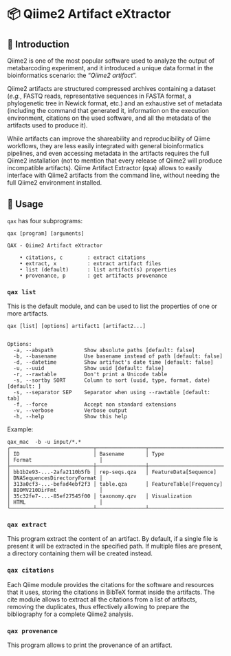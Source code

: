 # :package: Qiime2 Artifact eXtractor

## :book: Introduction

Qiime2 is one of the most popular software used to analyze the output of metabarcoding experiment, and it introduced a unique data format in the bioinformatics scenario: the “_Qiime2 artifact_”.

Qiime2 artifacts are structured compressed archives containing a dataset (_e.g._, FASTQ reads, representative sequences in FASTA format, a phylogenetic tree in Newick format, etc.) and an exhaustive set of metadata (including the command that generated it, information on the execution environment, citations on the used software, and all the metadata of the artifacts used to produce it). 

While artifacts can improve the shareability and reproducibility of Qiime workflows, they are less easily integrated with general bioinformatics pipelines, and even accessing metadata in the artifacts requires the full Qiime2 installation (not to mention that every release of Qiime2 will produce incompatible artifacts). Qiime Artifact Extractor (qxa) allows to easily interface with Qiime2 artifacts from the command line, without needing the full Qiime2 environment installed. 

## :book: Usage

`qax` has four subprograms:

```text
qax [program] [arguments]
```

```
QAX - Qiime2 Artifact eXtractor

	• citations, c        : extract citations
	• extract, x          : extract artifact files
	• list (default)      : list artifact(s) properties
	• provenance, p       : get artifacts provenance

```

### `qax list`

This is the default module, and can be used to list the properties of one or more artifacts.

```
qax [list] [options] artifact1 [artifact2...]


Options:
  -a, --abspath          Show absolute paths [default: false]
  -b, --basename         Use basename instead of path [default: false]
  -d, --datetime         Show artifact's date time [default: false]
  -u, --uuid             Show uuid [default: false]
  -r, --rawtable         Don't print a Unicode table   
  -s, --sortby SORT      Column to sort (uuid, type, format, date) [default: ]
  -s, --separator SEP    Separator when using --rawtable [default: tab]
  -f, --force            Accept non standard extensions
  -v, --verbose          Verbose output
  -h, --help             Show this help
```

Example:
```
qax_mac  -b -u input/*.*
┌───────────────────────────┬────────────────┬─────────────────────────┬─────────────────────────────┐
│ ID                        │ Basename       │ Type                    │ Format                      │
├───────────────────────────┼────────────────┼─────────────────────────┼─────────────────────────────┤
│ bb1b2e93-...-2afa2110b5fb │ rep-seqs.qza   │ FeatureData[Sequence]   │ DNASequencesDirectoryFormat │
│ 313a0cf3-...-befad4ebf2f3 │ table.qza      │ FeatureTable[Frequency] │ BIOMV210DirFmt              │
│ 35c32fe7-...-85ef27545f00 │ taxonomy.qzv   │ Visualization           │ HTML                        │
└───────────────────────────┴────────────────┴─────────────────────────┴─────────────────────────────┘
```

### `qax extract`

This program extract the content of an artifact. By default, if a single file is present it will be extracted in the specified path. If multiple files are present, a directory containing them will be created instead.

### `qax citations`

Each Qiime module provides the citations for the software and resources that it uses, storing the citations in BibTeX format inside the artifacts. The cite module allows to extract all the citations from a list of artifacts, removing the duplicates, thus effectively allowing to prepare the bibliography for a complete Qiime2 analysis.

### `qax provenance`

This program allows to print the provenance of an artifact.
